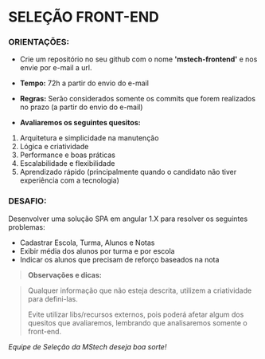 # SELEÇÃO FRONT-END

### ORIENTAÇÕES:

- Crie um repositório no seu github com o nome **'mstech-frontend'** e nos envie por e-mail a url.

- **Tempo:** 72h a partir do envio do e-mail

- **Regras:** Serão considerados somente os commits que forem realizados no prazo (a partir do envio do e-mail)


- **Avaliaremos os seguintes quesitos:**

 1. Arquitetura e simplicidade na manutenção
 2. Lógica e criatividade
 3. Performance e boas práticas
 4. Escalabilidade e flexibilidade
 5. Aprendizado rápido (principalmente quando o candidato não tiver experiência com a tecnologia)

### DESAFIO:

Desenvolver uma solução SPA em angular 1.X para resolver os seguintes problemas:

- Cadastrar Escola, Turma, Alunos e Notas
- Exibir média dos alunos por turma e por escola
- Indicar os alunos que precisam de reforço baseados na nota

> **Observações e dicas:** 

> Qualquer informação que não esteja descrita, utilizem a
> criatividade para defini-las. 
>
> Evite utilizar libs/recursos externos, pois poderá afetar algum dos quesitos que avaliaremos, lembrando que analisaremos somente o
> front-end.


*Equipe de Seleção da MStech deseja boa sorte!*
